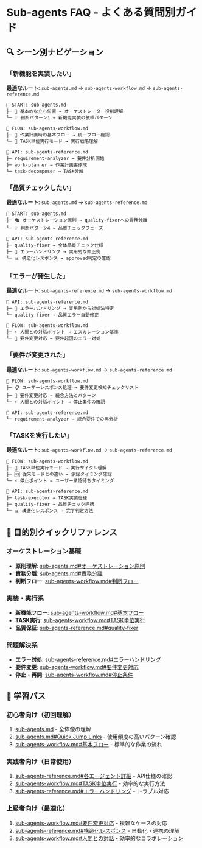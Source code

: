 <!--
Based on ai-coding-project-boilerplate by Shinsuke Kagawa
https://github.com/shinpr/ai-coding-project-boilerplate
-->

# Sub-agents FAQ - よくある質問別ガイド

## 🔍 シーン別ナビゲーション

### 「新機能を実装したい」
**最適なルート**: `sub-agents.md` → `sub-agents-workflow.md` → `sub-agents-reference.md`

```
📍 START: sub-agents.md
├─ 🎯 基本的な立ち位置 → オーケストレーター役割理解
└─ 💡 判断パターン1 → 新機能実装の依頼パターン

📍 FLOW: sub-agents-workflow.md  
├─ 📄 作業計画時の基本フロー → 統一フロー確認
└─ 🤖 TASK単位実行モード → 実行戦略理解

📍 API: sub-agents-reference.md
├─ requirement-analyzer → 要件分析開始
├─ work-planner → 作業計画書作成  
└─ task-decomposer → TASK分解
```

### 「品質チェックしたい」
**最適なルート**: `sub-agents.md` → `sub-agents-reference.md`

```
📍 START: sub-agents.md
├─ 🎭 オーケストレーション原則 → quality-fixerへの責務分離
└─ 💡 判断パターン4 → 品質チェックフェーズ

📍 API: sub-agents-reference.md
├─ quality-fixer → 全体品質チェック仕様
├─ 🔄 エラーハンドリング → 実用的な修正例
└─ 📊 構造化レスポンス → approved判定の確認
```

### 「エラーが発生した」  
**最適なルート**: `sub-agents-reference.md` → `sub-agents-workflow.md`

```
📍 API: sub-agents-reference.md
├─ 🔄 エラーハンドリング → 実用例から対処法特定
└─ quality-fixer → 品質エラー自動修正

📍 FLOW: sub-agents-workflow.md
├─ ⚡ 人間との対話ポイント → エスカレーション基準
└─ 🔄 要件変更対応 → 要件起因のエラー対処
```

### 「要件が変更された」
**最適なルート**: `sub-agents-workflow.md` → `sub-agents-reference.md`

```
📍 FLOW: sub-agents-workflow.md
├─ 📋 ユーザーレスポンス処理 → 要件変更検知チェックリスト
├─ 🔄 要件変更対応 → 統合方法とパターン
└─ ⚡ 人間との対話ポイント → 停止条件の確認

📍 API: sub-agents-reference.md  
└─ requirement-analyzer → 統合要件での再分析
```

### 「TASKを実行したい」
**最適なルート**: `sub-agents-workflow.md` → `sub-agents-reference.md`

```
📍 FLOW: sub-agents-workflow.md
├─ 🤖 TASK単位実行モード → 実行サイクル理解
├─ 🆚 従来モードとの違い → 承認タイミング確認
└─ ⚡ 停止ポイント → ユーザー承認待ちタイミング

📍 API: sub-agents-reference.md
├─ task-executor → TASK実装仕様
├─ quality-fixer → 品質チェック連携
└─ 📊 構造化レスポンス → 完了判定方法
```

## 🎯 目的別クイックリファレンス

### オーケストレーション基礎
- **原則理解**: [sub-agents.md#オーケストレーション原則](./sub-agents.md#-私のオーケストレーション原則)
- **責務分離**: [sub-agents.md#責務分離](./sub-agents.md#責務分離を意識した振り分け)
- **判断フロー**: [sub-agents-workflow.md#判断フロー](./sub-agents-workflow.md#-タスク受領時の判断フロー)

### 実装・実行系
- **新機能フロー**: [sub-agents-workflow.md#基本フロー](./sub-agents-workflow.md#-作業計画時の基本フロー)
- **TASK実行**: [sub-agents-workflow.md#TASK単位実行](./sub-agents-workflow.md#-task単位実行モード段階1-create-pr統合)
- **品質保証**: [sub-agents-reference.md#quality-fixer](./sub-agents-reference.md#quality-fixer)

### 問題解決系
- **エラー対処**: [sub-agents-reference.md#エラーハンドリング](./sub-agents-reference.md#-エラーハンドリングと要件変更時の例)
- **要件変更**: [sub-agents-workflow.md#要件変更対応](./sub-agents-workflow.md#-要件変更への対応パターン)
- **停止・再開**: [sub-agents-workflow.md#停止条件](./sub-agents-workflow.md#task単位実行の停止条件)

## 📖 学習パス

### 初心者向け（初回理解）
1. [sub-agents.md](./sub-agents.md) - 全体像の理解
2. [sub-agents.md#Quick Jump Links](./sub-agents.md#-quick-jump-links) - 使用頻度の高いパターン確認
3. [sub-agents-workflow.md#基本フロー](./sub-agents-workflow.md#-作業計画時の基本フロー) - 標準的な作業の流れ

### 実践者向け（日常使用）
1. [sub-agents-reference.md#各エージェント詳細](./sub-agents-reference.md#-各サブエージェントの詳細) - API仕様の確認
2. [sub-agents-workflow.md#TASK単位実行](./sub-agents-workflow.md#-task単位実行モード段階1-create-pr統合) - 効率的な実行方法
3. [sub-agents-reference.md#エラーハンドリング](./sub-agents-reference.md#-エラーハンドリングと要件変更時の例) - トラブル対応

### 上級者向け（最適化）
1. [sub-agents-workflow.md#要件変更対応](./sub-agents-workflow.md#-要件変更への対応パターン) - 複雑なケースの対応
2. [sub-agents-reference.md#構造化レスポンス](./sub-agents-reference.md#-構造化レスポンス仕様) - 自動化・連携の理解
3. [sub-agents-workflow.md#人間との対話](./sub-agents-workflow.md#-人間との必須対話ポイント) - 効率的なコラボレーション
